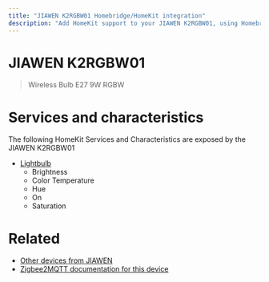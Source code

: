```yaml
---
title: "JIAWEN K2RGBW01 Homebridge/HomeKit integration"
description: "Add HomeKit support to your JIAWEN K2RGBW01, using Homebridge, Zigbee2MQTT and homebridge-z2m."
---
```

<!---
This file has been GENERATED using src/docgen/docgen.ts
DO NOT EDIT THIS FILE MANUALLY!
-->
# JIAWEN K2RGBW01
> Wireless Bulb E27 9W RGBW


# Services and characteristics
The following HomeKit Services and Characteristics are exposed by
the JIAWEN K2RGBW01

* [Lightbulb](../../light.md)
  * Brightness
  * Color Temperature
  * Hue
  * On
  * Saturation


# Related
* [Other devices from JIAWEN](../index.md#jiawen)
* [Zigbee2MQTT documentation for this device](https://www.zigbee2mqtt.io/devices/K2RGBW01.html)